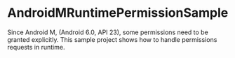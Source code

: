 # AndroidMRuntimePermissionSample
Since Android M, (Android 6.0, API 23), some permissions need to be granted explicitly. This sample project shows how to handle permissions requests in runtime.
